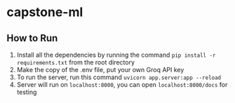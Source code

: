 # capstone-ml

## How to Run
1. Install all the dependencies by running the command `pip install -r requirements.txt` from the root directory
2. Make the copy of the .env file, put your own Groq API key
3. To run the server, run this command `uvicorn app.server:app --reload`
4. Server will run on `localhost:8000`, you can open `localhost:8000/docs` for testing